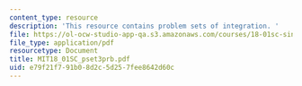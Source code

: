 ```yaml
---
content_type: resource
description: 'This resource contains problem sets of integration. '
file: https://ol-ocw-studio-app-qa.s3.amazonaws.com/courses/18-01sc-single-variable-calculus-fall-2010/e79f21f791b08d2c5d257fee8642d60c_MIT18_01SC_pset3prb.pdf
file_type: application/pdf
resourcetype: Document
title: MIT18_01SC_pset3prb.pdf
uid: e79f21f7-91b0-8d2c-5d25-7fee8642d60c
---
```

